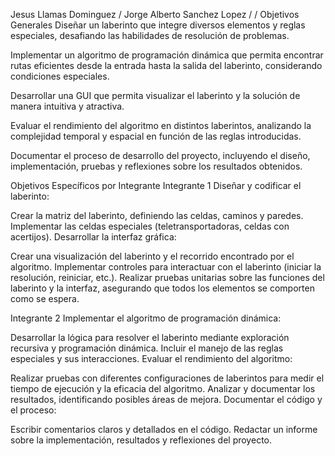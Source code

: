 Jesus Llamas Dominguez
/
Jorge Alberto Sanchez Lopez
/
/
Objetivos Generales
Diseñar un laberinto  que integre diversos elementos y reglas especiales, desafiando las habilidades de resolución de problemas.

Implementar un algoritmo de programación dinámica que permita encontrar rutas eficientes desde la entrada hasta la salida del laberinto, considerando condiciones especiales.

Desarrollar una GUI que permita visualizar el laberinto y la solución de manera intuitiva y atractiva.

Evaluar el rendimiento del algoritmo en distintos laberintos, analizando la complejidad temporal y espacial en función de las reglas introducidas.

Documentar el proceso de desarrollo del proyecto, incluyendo el diseño, implementación, pruebas y reflexiones sobre los resultados obtenidos.

Objetivos Específicos por Integrante
Integrante 1
Diseñar y codificar el laberinto:

Crear la matriz del laberinto, definiendo las celdas, caminos y paredes.
Implementar las celdas especiales (teletransportadoras, celdas con acertijos).
Desarrollar la interfaz gráfica:

Crear una visualización del laberinto y el recorrido encontrado por el algoritmo.
Implementar controles para interactuar con el laberinto (iniciar la resolución, reiniciar, etc.).
Realizar pruebas unitarias sobre las funciones del laberinto y la interfaz, asegurando que todos los elementos se comporten como se espera.

Integrante 2
Implementar el algoritmo de programación dinámica:

Desarrollar la lógica para resolver el laberinto mediante exploración recursiva y programación dinámica.
Incluir el manejo de las reglas especiales y sus interacciones.
Evaluar el rendimiento del algoritmo:

Realizar pruebas con diferentes configuraciones de laberintos para medir el tiempo de ejecución y la eficacia del algoritmo.
Analizar y documentar los resultados, identificando posibles áreas de mejora.
Documentar el código y el proceso:

Escribir comentarios claros y detallados en el código.
Redactar un informe sobre la implementación, resultados y reflexiones del proyecto.
